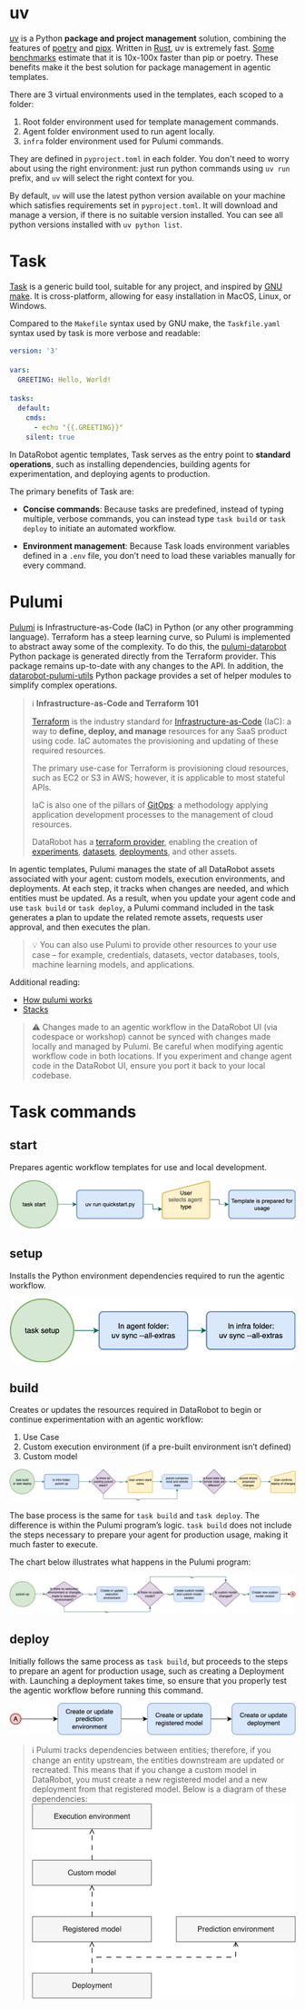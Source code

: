 # uv

[uv](https://docs.astral.sh/uv/) is a Python **package and project management** solution, combining the features of [poetry](https://python-poetry.org/) and [pipx](https://github.com/pypa/pipx). Written in [Rust](https://www.rust-lang.org/), uv is extremely fast. [Some benchmarks](https://www.digitalocean.com/community/conceptual-articles/uv-python-package-manager) estimate that it is 10x-100x faster than pip or poetry. These benefits make it the best solution for package management in agentic templates.

There are 3 virtual environments used in the templates, each scoped to a folder:

1. Root folder environment used for template management commands.
2. Agent folder environment used to run agent locally.
3. `infra` folder environment used for Pulumi commands.

They are defined in `pyproject.toml` in each folder. You don't need to worry about using the right environment: just run python commands using `uv run` prefix, and `uv` will select the right context for you.

By default, `uv` will use the latest python version available on your machine which satisfies requirements set in `pyproject.toml`. It will download and manage a version, if there is no suitable version installed. You can see all
python versions installed with `uv python list`.

# Task

[Task](https://taskfile.dev/) is a generic build tool, suitable for any project, and inspired by [GNU make](https://www.gnu.org/software/make/manual/make.html). It is cross-platform, allowing for easy installation in MacOS, Linux, or Windows.

Compared to the `Makefile` syntax used by GNU make, the `Taskfile.yaml` syntax used by task is more verbose and readable:

```yaml
version: '3'

vars:
  GREETING: Hello, World!

tasks:
  default:
    cmds:
      - echo "{{.GREETING}}"
    silent: true
```

In DataRobot agentic templates, Task serves as the entry point to **standard operations**, such as installing dependencies, building agents for experimentation, and deploying agents to production.

The primary benefits of Task are:

* **Concise commands**: Because tasks are predefined, instead of typing multiple, verbose commands, you can instead type `task build` or `task deploy` to initiate an automated workflow.

* **Environment management**: Because Task loads environment variables defined in a `.env` file, you don’t need to load these variables manually for every command.

# Pulumi

[Pulumi](https://www.pulumi.com/) is Infrastructure-as-Code (IaC) in Python (or any other programming language). Terraform has a steep learning curve, so Pulumi is implemented to abstract away some of the complexity. To do this, the [pulumi-datarobot](https://pypi.org/project/pulumi-datarobot/) Python package is generated directly from the Terraform provider. This package remains up-to-date with any changes to the API. In addition, the [datarobot-pulumi-utils](https://pypi.org/project/datarobot-pulumi-utils/) Python package provides a set of helper modules to simplify complex operations.

> ℹ️ **Infrastructure-as-Code and Terraform 101**
>
> [Terraform](https://developer.hashicorp.com/terraform) is the industry standard for [Infrastructure-as-Code](https://en.wikipedia.org/wiki/Infrastructure_as_code) (IaC): a way to **define, deploy, and manage** resources for any SaaS product using code. IaC automates the provisioning and updating of these required resources.
>
> The primary use-case for Terraform is provisioning cloud resources, such as EC2 or S3 in AWS; however, it is applicable to most stateful APIs.
>
> IaC is also one of the pillars of [GitOps](https://about.gitlab.com/topics/gitops/): a methodology applying application development processes to the management of cloud resources.
>
> DataRobot has a [terraform provider](https://registry.terraform.io/providers/datarobot-community/datarobot/latest), enabling the creation of [experiments](https://docs.datarobot.com/en/docs/workbench/wb-experiment/index.html), [datasets](https://docs.datarobot.com/en/docs/data/ai-catalog/index.html#ai-catalog), [deployments](https://docs.datarobot.com/en/docs/mlops/deployment/index.html), and other assets.

In agentic templates, Pulumi manages the state of all DataRobot assets associated with your agent: custom models, execution environments, and deployments. At each step, it tracks when changes are needed, and which entities must be updated. As a result, when you update your agent code and use `task build` or `task deploy`, a Pulumi command included in the task generates a plan to update the related remote assets, requests user approval, and then executes the plan.

> 💡 You can also use Pulumi to provide other resources to your use case – for example, credentials, datasets, vector databases, tools, machine learning models, and applications.

Additional reading:

* [How pulumi works](https://www.pulumi.com/docs/iac/concepts/how-pulumi-works/)
* [Stacks](https://www.pulumi.com/docs/iac/concepts/stacks/)

> ⚠️ Changes made to an agentic workflow in the DataRobot UI (via codespace or workshop) cannot be synced with changes made locally and managed by Pulumi. Be careful when modifying agentic workflow code in both locations. If you experiment and change agent code in the DataRobot UI, ensure you port it back to your local codebase.

# Task commands

## start

Prepares agentic workflow templates for use and local development.

![task start flow diagram](img/task-start.png)

## setup

Installs the Python environment dependencies required to run the agentic workflow.

![task setup flow diagram](img/task-setup.png)

## build

Creates or updates the resources required in DataRobot to begin or continue experimentation with an agentic workflow:

1. Use Case
2. Custom execution environment (if a pre-built environment isn’t defined)
3. Custom model

![task build flow diagram](img/task-build.png)

The base process is the same for `task build` and `task deploy`. The difference is within the Pulumi program’s logic. `task build` does not include the steps necessary to prepare your agent for production usage, making it much faster to execute.

The chart below illustrates what happens in the Pulumi program:

![pulumi up flow diagram for build](img/pulumi-up.png)

## deploy

Initially follows the same process as `task build`, but proceeds to the steps to prepare an agent for production usage, such as creating a Deployment with. Launching a deployment takes time, so ensure that you properly test the agentic workflow before running this command.

![pulumi up flow diagram for build](img/pulumi-up-deploy.png)

> ℹ️ Pulumi tracks dependencies between entities; therefore, if you change an entity upstream, the entities downstream are updated or recreated. This means that if you change a custom model in DataRobot, you must create a new registered model and a new deployment from that registered model. Below is a diagram of these dependencies:
> ![pulumi up flow diagram for build](img/dependencies.png)
